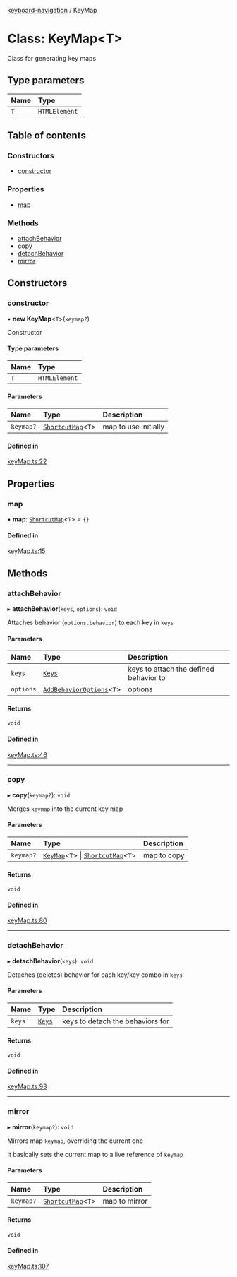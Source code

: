 [keyboard-navigation](../README.md) / KeyMap

# Class: KeyMap<T\>

Class for generating key maps

## Type parameters

| Name | Type |
| :------ | :------ |
| `T` | `HTMLElement` |

## Table of contents

### Constructors

- [constructor](KeyMap.md#constructor)

### Properties

- [map](KeyMap.md#map)

### Methods

- [attachBehavior](KeyMap.md#attachbehavior)
- [copy](KeyMap.md#copy)
- [detachBehavior](KeyMap.md#detachbehavior)
- [mirror](KeyMap.md#mirror)

## Constructors

### constructor

• **new KeyMap**<`T`\>(`keymap?`)

Constructor

#### Type parameters

| Name | Type |
| :------ | :------ |
| `T` | `HTMLElement` |

#### Parameters

| Name | Type | Description |
| :------ | :------ | :------ |
| `keymap?` | [`ShortcutMap`](../README.md#shortcutmap)<`T`\> | map to use initially |

#### Defined in

[keyMap.ts:22](https://github.com/harshulvijay/keyboard-navigation/blob/8ef1f7b/lib/keyMap.ts#L22)

## Properties

### map

• **map**: [`ShortcutMap`](../README.md#shortcutmap)<`T`\> = `{}`

#### Defined in

[keyMap.ts:15](https://github.com/harshulvijay/keyboard-navigation/blob/8ef1f7b/lib/keyMap.ts#L15)

## Methods

### attachBehavior

▸ **attachBehavior**(`keys`, `options`): `void`

Attaches behavior (`options.behavior`) to each key in `keys`

#### Parameters

| Name | Type | Description |
| :------ | :------ | :------ |
| `keys` | [`Keys`](../README.md#keys) | keys to attach the defined behavior to |
| `options` | [`AddBehaviorOptions`](../interfaces/AddBehaviorOptions.md)<`T`\> | options |

#### Returns

`void`

#### Defined in

[keyMap.ts:46](https://github.com/harshulvijay/keyboard-navigation/blob/8ef1f7b/lib/keyMap.ts#L46)

___

### copy

▸ **copy**(`keymap?`): `void`

Merges `keymap` into the current key map

#### Parameters

| Name | Type | Description |
| :------ | :------ | :------ |
| `keymap?` | [`KeyMap`](KeyMap.md)<`T`\> \| [`ShortcutMap`](../README.md#shortcutmap)<`T`\> | map to copy |

#### Returns

`void`

#### Defined in

[keyMap.ts:80](https://github.com/harshulvijay/keyboard-navigation/blob/8ef1f7b/lib/keyMap.ts#L80)

___

### detachBehavior

▸ **detachBehavior**(`keys`): `void`

Detaches (deletes) behavior for each key/key combo in `keys`

#### Parameters

| Name | Type | Description |
| :------ | :------ | :------ |
| `keys` | [`Keys`](../README.md#keys) | keys to detach the behaviors for |

#### Returns

`void`

#### Defined in

[keyMap.ts:93](https://github.com/harshulvijay/keyboard-navigation/blob/8ef1f7b/lib/keyMap.ts#L93)

___

### mirror

▸ **mirror**(`keymap?`): `void`

Mirrors map `keymap`, overriding the current one

It basically sets the current map to a live reference of `keymap`

#### Parameters

| Name | Type | Description |
| :------ | :------ | :------ |
| `keymap?` | [`ShortcutMap`](../README.md#shortcutmap)<`T`\> | map to mirror |

#### Returns

`void`

#### Defined in

[keyMap.ts:107](https://github.com/harshulvijay/keyboard-navigation/blob/8ef1f7b/lib/keyMap.ts#L107)

